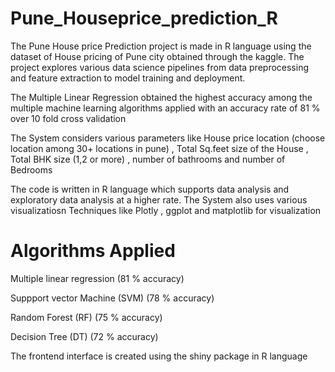 # Pune_Houseprice_prediction_R
The Pune House price Prediction project is made in R language using the dataset of House pricing of Pune city obtained through the kaggle. The project explores various data science pipelines from data preprocessing and feature extraction to model training and deployment. 

The Multiple Linear Regression obtained the highest accuracy among the multiple machine learning algorithms applied with an accuracy rate of 81 % over 10 fold cross validation

The System considers various parameters like House price location (choose location among 30+ locations in pune) , Total Sq.feet size of the House , Total BHK size (1,2 or more) , number of bathrooms and number of Bedrooms

The code is written in R language which supports data analysis and exploratory data analysis at a higher rate. The System also uses various visualizatiosn Techniques like Plotly , ggplot and matplotlib for visualization



# Algorithms Applied

Multiple linear regression (81 % accuracy)

Suppport vector Machine (SVM) (78 % accuracy)

Random Forest (RF) (75 % accuracy)

Decision Tree (DT)  (72 % accuracy)



The frontend interface is created using the shiny package in R language


